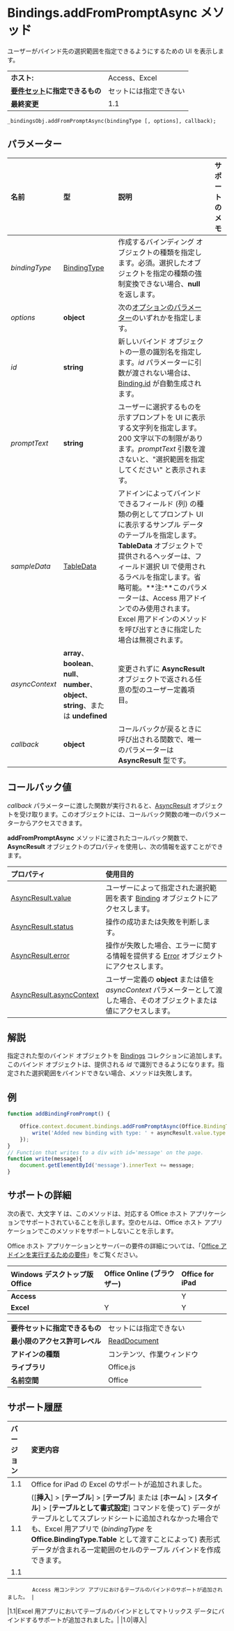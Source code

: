 
# <a name="bindings.addfrompromptasync-method"></a>Bindings.addFromPromptAsync メソッド
 ユーザーがバインド先の選択範囲を指定できるようにするための UI を表示します。

|||
|:-----|:-----|
|**ホスト:**|Access、Excel|
|**[要件セット](../../docs/overview/specify-office-hosts-and-api-requirements.md)に指定できるもの**|セットには指定できない|
|**最終変更**|1.1|

```
_bindingsObj.addFromPromptAsync(bindingType [, options], callback);
```


## <a name="parameters"></a>パラメーター



|**名前**|**型**|**説明**|**サポートのメモ**|
|:-----|:-----|:-----|:-----|
| _bindingType_|[BindingType](../../reference/shared/bindingtype-enumeration.md)|作成するバインディング オブジェクトの種類を指定します。必須。選択したオブジェクトを指定の種類の強制変換できない場合、**null** を返します。||
| _options_|**object**|次の[オプションのパラメーター](../../docs/develop/asynchronous-programming-in-office-add-ins.md#passing-optional-parameters-to-asynchronous-methods)のいずれかを指定します。||
| _id_|**string**|新しいバインド オブジェクトの一意の識別名を指定します。_id_ パラメーターに引数が渡されない場合は、[Binding.id](../../reference/shared/binding.id.md) が自動生成されます。||
| _promptText_|**string**|ユーザーに選択するものを示すプロンプトを UI に表示する文字列を指定します。200 文字以下の制限があります。_promptText_ 引数を渡さないと、"選択範囲を指定してください" と表示されます。||
| _sampleData_|[TableData](../../reference/shared/tabledata.md)|アドインによってバインドできるフィールド (列) の種類の例としてプロンプト UI に表示するサンプル データのテーブルを指定します。**TableData** オブジェクトで提供されるヘッダーは、フィールド選択 UI で使用されるラベルを指定します。省略可能。**注:**このパラメーターは、Access 用アドインでのみ使用されます。Excel 用アドインのメソッドを呼び出すときに指定した場合は無視されます。||
| _asyncContext_|**array**、**boolean**、**null**、**number**、**object**、**string**、または **undefined**|変更されずに **AsyncResult** オブジェクトで返される任意の型のユーザー定義項目。||
| _callback_|**object**|コールバックが戻るときに呼び出される関数で、唯一のパラメーターは **AsyncResult** 型です。||

## <a name="callback-value"></a>コールバック値

_callback_ パラメーターに渡した関数が実行されると、[AsyncResult](../../reference/shared/asyncresult.md) オブジェクトを受け取ります。このオブジェクトには、コールバック関数の唯一のパラメーターからアクセスできます。

**addFromPromptAsync** メソッドに渡されたコールバック関数で、**AsyncResult** オブジェクトのプロパティを使用し、次の情報を返すことができます。



|**プロパティ**|**使用目的**|
|:-----|:-----|
|[AsyncResult.value](../../reference/shared/asyncresult.value.md)|ユーザーによって指定された選択範囲を表す [Binding](../../reference/shared/binding.md) オブジェクトにアクセスします。|
|[AsyncResult.status](../../reference/shared/asyncresult.status.md)|操作の成功または失敗を判断します。|
|[AsyncResult.error](../../reference/shared/asyncresult.error.md)|操作が失敗した場合、エラーに関する情報を提供する [Error](../../reference/shared/error.md) オブジェクトにアクセスします。|
|[AsyncResult.asyncContext](../../reference/shared/asyncresult.asynccontext.md)|ユーザー定義の **object** または値を _asyncContext_ パラメーターとして渡した場合、そのオブジェクトまたは値にアクセスします。|

## <a name="remarks"></a>解説

指定された型のバインド オブジェクトを [Bindings](../../reference/shared/bindings.bindings.md) コレクションに追加します。このバインド オブジェクトは、提供される _id_ で識別できるようになります。指定された選択範囲をバインドできない場合、メソッドは失敗します。


## <a name="example"></a>例




```js
function addBindingFromPrompt() {

    Office.context.document.bindings.addFromPromptAsync(Office.BindingType.Text, { id: 'MyBinding', promptText: 'Select text to bind to.' }, function (asyncResult) {
        write('Added new binding with type: ' + asyncResult.value.type + ' and id: ' + asyncResult.value.id);
    });
}
// Function that writes to a div with id='message' on the page.
function write(message){
    document.getElementById('message').innerText += message; 
}
```




## <a name="support-details"></a>サポートの詳細


次の表で、大文字 Y は、このメソッドは、対応する Office ホスト アプリケーションでサポートされていることを示します。空のセルは、Office ホスト アプリケーションでこのメソッドをサポートしないことを示します。

Office ホスト アプリケーションとサーバーの要件の詳細については、「[Office アドインを実行するための要件](../../docs/overview/requirements-for-running-office-add-ins.md)」をご覧ください。


|**Windows デスクトップ版 Office**|**Office Online (ブラウザー)**|**Office for iPad**|
|:-----|:-----|:-----|
|**Access**||Y||
|**Excel**|Y|Y|Y|

|||
|:-----|:-----|
|**要件セットに指定できるもの**|セットには指定できない|
|**最小限のアクセス許可レベル**|[ReadDocument](../../docs/develop/requesting-permissions-for-api-use-in-content-and-task-pane-add-ins.md)|
|**アドインの種類**|コンテンツ、作業ウィンドウ|
|**ライブラリ**|Office.js|
|**名前空間**|Office|

## <a name="support-history"></a>サポート履歴




|**バージョン**|**変更内容**|
|:-----|:-----|
|1.1|Office for iPad の Excel のサポートが追加されました。|
|1.1|([**挿入**] > [**テーブル**] > [**テーブル**] または [**ホーム**] > [**スタイル**] > [**テーブルとして書式設定**] コマンドを使って) データがテーブルとしてスプレッドシートに追加されなかった場合でも、Excel 用アプリで (_bindingType_ を **Office.BindingType.Table** として渡すことによって) 表形式データが含まれる一定範囲のセルのテーブル バインドを作成できます。|
|1.1|
            Access 用コンテンツ アプリにおけるテーブルのバインドのサポートが追加されました。 |
|1.1|Excel 用アプリにおいてテーブルのバインドとしてマトリックス データにバインドするサポートが追加されました。|
|1.0|導入|
